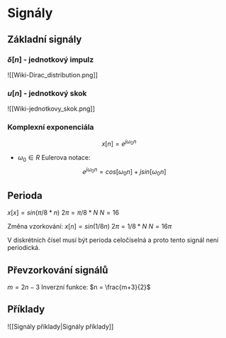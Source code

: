 # Signály

## Základní signály
### $\delta[n]$ - jednotkový impulz
![[Wiki-Dirac_distribution.png]]

### $u[n]$ - jednotkový skok
![[Wiki-jednotkovy_skok.png]]
### Komplexní exponenciála
$$
x[n] = e^{j\omega_0n} 
$$
- $ω_0 \in R$ 
Eulerova notace: 
$$
e^{j\omega_0n} = cos[\omega_0n] + j sin[\omega_0n]
$$
## Perioda
$x[x] = sin(\pi/8 * n)$
$2\pi = \pi/8 * N$
$N = 16$

Změna vzorkování:
$x[n] = sin(1/8n)$
$2\pi = 1/8*N$
$N = 16\pi$

V diskrétních čísel musí být perioda celočíselná a proto tento signál není periodická. 
## Převzorkování signálů
$m = 2n - 3$
Inverzní funkce:
$n = \frac{m+3}{2}$

## Příklady
![[Signály příklady|Signály příklady]]